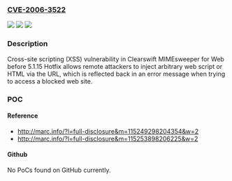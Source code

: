 ### [CVE-2006-3522](https://cve.mitre.org/cgi-bin/cvename.cgi?name=CVE-2006-3522)
![](https://img.shields.io/static/v1?label=Product&message=n%2Fa&color=blue)
![](https://img.shields.io/static/v1?label=Version&message=n%2Fa&color=blue)
![](https://img.shields.io/static/v1?label=Vulnerability&message=n%2Fa&color=brighgreen)

### Description

Cross-site scripting (XSS) vulnerability in Clearswift MIMEsweeper for Web before 5.1.15 Hotfix allows remote attackers to inject arbitrary web script or HTML via the URL, which is reflected back in an error message when trying to access a blocked web site.

### POC

#### Reference
- http://marc.info/?l=full-disclosure&m=115249298204354&w=2
- http://marc.info/?l=full-disclosure&m=115253898206225&w=2

#### Github
No PoCs found on GitHub currently.

